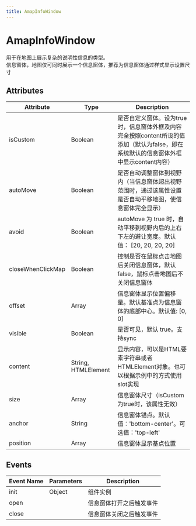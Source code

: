 ```yaml
---
title: AmapInfoWindow
---
```


# AmapInfoWindow
用于在地图上展示复杂的说明性信息的类型。<br/>信息窗体，地图仅可同时展示一个信息窗体，推荐为信息窗体通过样式显示设置尺寸

## Attributes

Attribute | Type | Description
---|---|---|
isCustom | Boolean | 是否自定义窗体。设为true时，信息窗体外框及内容完全按照content所设的值添加（默认为false，即在系统默认的信息窗体外框中显示content内容）
autoMove | Boolean | 是否自动调整窗体到视野内（当信息窗体超出视野范围时，通过该属性设置是否自动平移地图，使信息窗体完全显示）
avoid  | Boolean | autoMove 为 true 时，自动平移到视野内后的上右下左的避让宽度。默认值： [20, 20, 20, 20]
closeWhenClickMap | Boolean | 控制是否在鼠标点击地图后关闭信息窗体，默认false，鼠标点击地图后不关闭信息窗体
offset | Array | 信息窗体显示位置偏移量。默认基准点为信息窗体的底部中心。默认值: [0, 0]
visible | Boolean | 是否可见，默认 true。支持sync
content | String, HTMLElement | 显示内容，可以是HTML要素字符串或者HTMLElement对象。也可以根据示例中的方式使用slot实现
size | Array | 信息窗体尺寸（isCustom为true时，该属性无效）
anchor | String  | 信息窗体锚点。默认值：'bottom-center'。可选值：'top-left'|'top-center'|'top-right'|'middle-left'|'center'|'middle-right'|'bottom-left'|'bottom-center'|'bottom-right'
position | Array | 信息窗体显示基点位置

## Events

Event Name | Parameters | Description
---|---|---|
init | Object | 组件实例
open| |信息窗体打开之后触发事件
close| |信息窗体关闭之后触发事件
